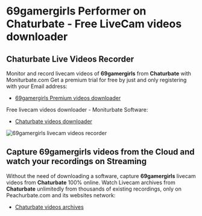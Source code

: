 # 69gamergirls Performer on Chaturbate - Free LiveCam videos downloader

## Chaturbate Live Videos Recorder

Monitor and record livecam videos of **69gamergirls** from **Chaturbate** with Moniturbate.com
Get a premium trial for free by just and only registering with your Email address:
* [69gamergirls Premium videos downloader](https://moniturbate.com/request-demo-licence-key.html)

Free livecam videos downloader - Moniturbate Software:
* [Chaturbate videos downloader](https://moniturbate.com/moniturbate-download-software.html)

![69gamergirls livecam videos recorder](https://peachurnet.com/templates/moniturbate-software.png)


## Capture 69gamergirls videos from the Cloud and watch your recordings on Streaming

Without the need of downloading a software, capture **69gamergirls** livecam videos from **Chaturbate** 100% online.
Watch Livecam archives from **Chaturbate** unlimitedly from thousands of existing recordings, only on Peachurbate.com and its websites network:
* [Chaturbate videos archives](https://peachurnet.com/)